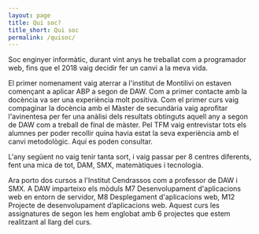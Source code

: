 ```yaml
---
layout: page
title: Qui soc?
title_short: Qui soc
permalink: /quisoc/
---
```



Soc enginyer informàtic, durant vint anys he treballat com a programador web, fins que el 2018 vaig decidir fer un canvi a la meva vida.

El primer nomenament vaig aterrar a l'institut de Montilivi on estaven començant a aplicar ABP a segon de DAW. Com a primer contacte amb la docència va ser una experiència molt positiva. Com el primer curs vaig compaginar la docència amb el Màster de secundària vaig aprofitar l'avinentesa per fer una anàlisi dels resultats obtinguts aquell any  a segon de DAW com a treball de final de màster.  Pel TFM vaig entrevistar tots els alumnes per  poder recollir quina havia estat la seva experiència amb el canvi metodològic. Aquí es poden consultar.

L'any següent no vaig tenir tanta sort,  i vaig passar per 8 centres diferents,  fent una mica de tot,  DAM, SMX,  matemàtiques i tecnologia.

Ara porto dos cursos a l'Institut Cendrassos com a professor de DAW i SMX.  A DAW imparteixo els mòduls  M7 Desenvolupament d'aplicacions web en entorn de servidor, M8 Desplegament d'aplicacions web, M12 Projecte de desenvolupament d’aplicacions web.  Aquest curs les assignatures de segon les hem englobat amb 6 projectes que estem realitzant al llarg del curs.
